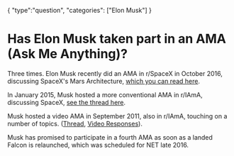{
    "type":"question",
    "categories": ["Elon Musk"]
}

# Has Elon Musk taken part in an AMA (Ask Me Anything)?

Three times. Elon Musk recently did an AMA in r/SpaceX in October 2016, discussing SpaceX's Mars Architecture, [which you can read here](https://redd.it/590wi9).

In January 2015, Musk hosted a more conventional AMA in r/IAmA, discussing SpaceX, [see the thread here](http://www.redd.it/2rgsan).

Musk hosted a video AMA in September 2011, also in r/IAmA, touching on a number of topics. ([Thread](http://redd.it/kkn5v), [Video Responses](https://www.youtube.com/watch?v=EzoqMz9QfEg)).

Musk has promised to participate in a fourth AMA as soon as a landed Falcon is relaunched, which was scheduled for NET late 2016.
